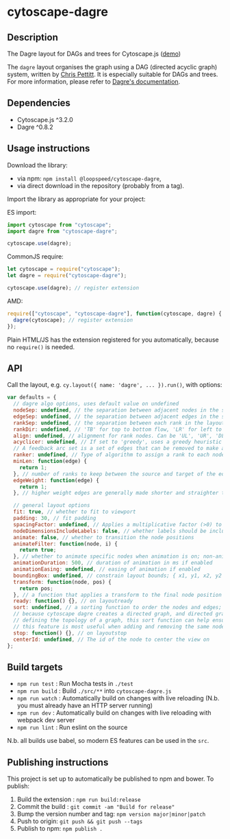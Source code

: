 # cytoscape-dagre

## Description

The Dagre layout for DAGs and trees for Cytoscape.js ([demo](https://cytoscape.github.io/cytoscape.js-dagre))

The `dagre` layout organises the graph using a DAG (directed acyclic graph) system, written by [Chris Pettitt](https://www.linkedin.com/in/chrismpettitt). It is especially suitable for DAGs and trees. For more information, please refer to [Dagre's documentation](https://github.com/cpettitt/dagre).

## Dependencies

- Cytoscape.js ^3.2.0
- Dagre ^0.8.2

## Usage instructions

Download the library:

- via npm: `npm install @loopspeed/cytoscape-dagre`,
- via direct download in the repository (probably from a tag).

Import the library as appropriate for your project:

ES import:

```js
import cytoscape from "cytoscape";
import dagre from "cytoscape-dagre";

cytoscape.use(dagre);
```

CommonJS require:

```js
let cytoscape = require("cytoscape");
let dagre = require("cytoscape-dagre");

cytoscape.use(dagre); // register extension
```

AMD:

```js
require(["cytoscape", "cytoscape-dagre"], function(cytoscape, dagre) {
  dagre(cytoscape); // register extension
});
```

Plain HTML/JS has the extension registered for you automatically, because no `require()` is needed.

## API

Call the layout, e.g. `cy.layout({ name: 'dagre', ... }).run()`, with options:

```js
var defaults = {
  // dagre algo options, uses default value on undefined
  nodeSep: undefined, // the separation between adjacent nodes in the same rank
  edgeSep: undefined, // the separation between adjacent edges in the same rank
  rankSep: undefined, // the separation between each rank in the layout
  rankDir: undefined, // 'TB' for top to bottom flow, 'LR' for left to right,
  align: undefined, // alignment for rank nodes. Can be 'UL', 'UR', 'DL', or 'DR', where U = up, D = down, L = left, and R = right
  acyclicer: undefined, // If set to 'greedy', uses a greedy heuristic for finding a feedback arc set for a graph.
  // A feedback arc set is a set of edges that can be removed to make a graph acyclic.
  ranker: undefined, // Type of algorithm to assign a rank to each node in the input graph. Possible values: 'network-simplex', 'tight-tree' or 'longest-path'
  minLen: function(edge) {
    return 1;
  }, // number of ranks to keep between the source and target of the edge
  edgeWeight: function(edge) {
    return 1;
  }, // higher weight edges are generally made shorter and straighter than lower weight edges

  // general layout options
  fit: true, // whether to fit to viewport
  padding: 30, // fit padding
  spacingFactor: undefined, // Applies a multiplicative factor (>0) to expand or compress the overall area that the nodes take up
  nodeDimensionsIncludeLabels: false, // whether labels should be included in determining the space used by a node
  animate: false, // whether to transition the node positions
  animateFilter: function(node, i) {
    return true;
  }, // whether to animate specific nodes when animation is on; non-animated nodes immediately go to their final positions
  animationDuration: 500, // duration of animation in ms if enabled
  animationEasing: undefined, // easing of animation if enabled
  boundingBox: undefined, // constrain layout bounds; { x1, y1, x2, y2 } or { x1, y1, w, h }
  transform: function(node, pos) {
    return pos;
  }, // a function that applies a transform to the final node position
  ready: function() {}, // on layoutready
  sort: undefined, // a sorting function to order the nodes and edges; e.g. function(a, b){ return a.data('weight') - b.data('weight') }
  // because cytoscape dagre creates a directed graph, and directed graphs use the node order as a tie breaker when
  // defining the topology of a graph, this sort function can help ensure the correct order of the nodes/edges.
  // this feature is most useful when adding and removing the same nodes and edges multiple times in a graph.
  stop: function() {}, // on layoutstop
  centerId: undefined, // The id of the node to center the view on
};
```

## Build targets

- `npm run test` : Run Mocha tests in `./test`
- `npm run build` : Build `./src/**` into `cytoscape-dagre.js`
- `npm run watch` : Automatically build on changes with live reloading (N.b. you must already have an HTTP server running)
- `npm run dev` : Automatically build on changes with live reloading with webpack dev server
- `npm run lint` : Run eslint on the source

N.b. all builds use babel, so modern ES features can be used in the `src`.

## Publishing instructions

This project is set up to automatically be published to npm and bower. To publish:

1. Build the extension : `npm run build:release`
1. Commit the build : `git commit -am "Build for release"`
1. Bump the version number and tag: `npm version major|minor|patch`
1. Push to origin: `git push && git push --tags`
1. Publish to npm: `npm publish .`
